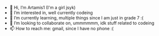 - 👋 Hi, I’m Artamis1 (I'm a girl jsyk)
- 👀 I’m interested in, well currently codeing
- 🌱 I’m currently learning, multiple things since I am just in grade 7 :(
- 💞️ I’m looking to collaborate on, ummmmmm, idk stuff related to codeing 
- 📫 How to reach me: gmail, since I have no phone :(

<!---
Artamis1/Artamis1 is a ✨ special ✨ repository because its `README.md` (this file) appears on your GitHub profile.
You can click the Preview link to take a look at your changes.
--->
